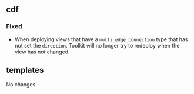 ## cdf 

### Fixed

- When deploying views that have a `multi_edge_connection` type that has
not set the `direction`. Toolkit will no longer try to redeploy when the
view has not changed.

## templates

No changes.